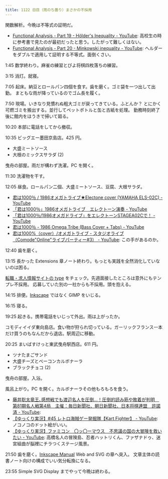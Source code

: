 ```yaml
---
title: 1122 日目（雨のち曇り）まさかの不採用
---
```


関数解析。今晩は不等式の証明だ。

* [Functional Analysis - Part 19 - Hölder's Inequality - YouTube](https://www.youtube.com/watch?v=yIXahhfRbTc&list=PLBh2i93oe2qsGKDOsuVVw-OCAfprrnGfr&index=19):
  高校生の時に参考書で見たのが最初だったと思う。したがって難しくはない。
* [Functional Analysis - Part 20 - Minkowski inequality - YouTube](https://www.youtube.com/watch?v=spF2D_zmfdk&list=PLBh2i93oe2qsGKDOsuVVw-OCAfprrnGfr&index=20):
  ヘルダーをダブルで適用して証明する不等式。面倒くさい。

1:45 数学終わり。麻雀の練習とぴよ将棋四枚落ちの練習。

3:15 消灯。就寝。

7:05 起床。納豆とロールパン四個を食す。歯を磨く。ゴミ袋を一つ出して出勤。
まともな雨が降っているのでゴム長を履く。

7:50 現場。いきなり見慣れぬ粗大ゴミが戻ってきている。ふとんか？
とにかく可燃ゴミを搬出する。並行してペットボトルと缶と古紙を処理。
勤務時刻終了後に館内をほうきで掃いて廻る。

10:20 本部に電話をしてから撤収。

10:35 ビッグエー墨田京島店。425 円。

* 大盛ミートソース
* 大根のミックスサラダ (2)

曳舟の部屋。雨だが構わず洗濯。PC を開く。

11:30 洗濯物を干す。

12:05 昼食。ロールパン二個、大盛ミートソース、豆腐、大根サラダ。

* [君は1000％ / 1986オメガトライブ★Electone cover (YAMAHA ELS-02C) - YouTube](https://www.youtube.com/watch?v=sBAB2ixIu8Y)
* [「君は1000％」1986オメガトライブ　エレクトーン演奏 - YouTube](https://www.youtube.com/watch?v=6m2CTqaGkgc)
* [「君は1000％/1986オメガドライブ」をエレクトーンSTAGEA02Cで！ - YouTube](https://www.youtube.com/watch?v=FgCUdiKs_kI)
* [君は1000％ - 1986 Omega Tribe (Bass Cover + Tabs) - YouTube](https://www.youtube.com/watch?v=Yn7YnYM5oNY)
* [君は1000%（cover）/オメガトライブ - スタジオライブ（Comode"Online"ライブパーティー#3） - YouTube](https://www.youtube.com/watch?v=TUwhB6SEsLs):
  この手があるのか。

12:40 歯を磨く。

13:15 長かった Extensions 章ノート終わり。もっとも実践を全然消化していないのは困る。

[転職・求人情報サイトの type](https://type.jp/) をチェック。先週面接したところは意外にもテンプレ不採用。
応募していた別の一社からも不採用。頭を抱える。

14:15 排便。[Inkscape] ではなく GIMP をいじる。

16:15 寝る。

19:25 起きる。携帯電話をいじって外出。雨は上がったか。

コモディイイダ東向島店。食い物が狩られ切っている。ガーリックフランス一本だけ買うのもなんだから退店。駅周辺に移動。

20:25 まいばすけっと東武曳舟駅西店。611 円。

* ツナたまごサンド
* 大盛チーズとベーコンカルボナーラ
* ブラックチョコ (2)

曳舟の部屋。入浴。

風呂上がり。PC を開く。カルボナーラその他もろもろを食う。

* [藤井聡太竜王､感想戦でも渡辺名人を圧倒…！圧倒的読み筋や敗着が判明　第81期名人戦第4局　主催：毎日新聞社、朝日新聞社、日本将棋連盟　許諾済 - YouTube](https://www.youtube.com/watch?v=6xUk8JAuqd4):
* [【ゆっくり実況】#45 レトロ海賊ゲー発掘隊【Kart Fighter】 - YouTube](https://www.youtube.com/watch?v=jJMAnwmRJ8k):
  ノコノコのドット絵がいい。
* [【ゆっくり実況】ファミコン　〇ッ〇ーマウス　不思議の国の大冒険を救いたい - YouTube](https://www.youtube.com/watch?v=PrlN_fUAkqM):
  高橋名人の冒険島、忍者ハットリくん、ファザナドゥ、迷宮組曲が脳裡にチラつくステージ風景。

21:50 歯を磨く。[Inkscape Manual] Web and SVG の章へ突入。
文章主体の読書ノート向けの構成でいい気分転換になる。

23:55 Simple SVG Display までやって今晩は終わる。

[Inkscape]: <https://inkscape.org/>
[Inkscape Manual]: <http://tavmjong.free.fr/INKSCAPE/MANUAL/html/>
